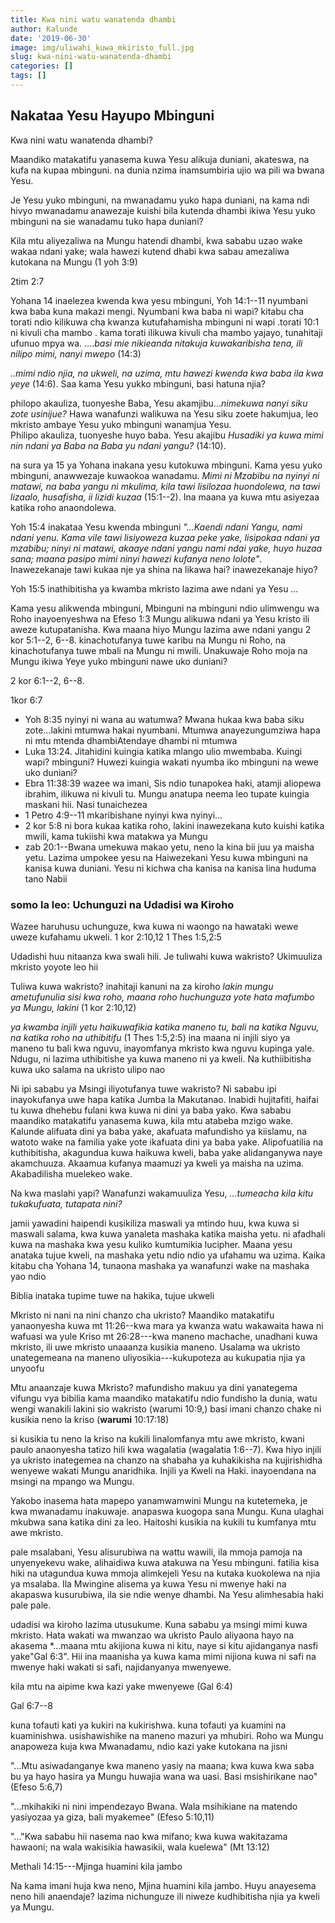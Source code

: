 ```yaml
---
title: Kwa nini watu wanatenda dhambi
author: Kalunde
date: '2019-06-30'
image: img/uliwahi_kuwa_mkiristo_full.jpg
slug: kwa-nini-watu-wanatenda-dhambi
categories: []
tags: []
---
```


## Nakataa Yesu Hayupo Mbinguni
Kwa nini  watu wanatenda dhambi?

Maandiko matakatifu yanasema kuwa Yesu alikuja duniani, akateswa, na kufa na kupaa mbinguni. na dunia nzima inamsumbiria ujio wa pili wa bwana Yesu. 

Je Yesu yuko mbinguni, na mwanadamu yuko hapa duniani, na kama ndi hivyo mwanadamu anawezaje kuishi bila kutenda dhambi ikiwa Yesu yuko mbinguni na sie wanadamu tuko hapa duniani?

Kila mtu aliyezaliwa na Mungu hatendi dhambi, kwa sababu uzao wake wakaa ndani yake; wala hawezi kutend dhabi kwa sabau amezaliwa kutokana na Mungu (1 yoh 3:9)

2tim 2:7

Yohana 14 inaelezea kwenda kwa yesu mbinguni, Yoh 14:1--11
nyumbani kwa baba kuna makazi mengi. Nyumbani kwa baba ni wapi? kitabu cha torati ndio kilikuwa cha kwanza kutufahamisha mbinguni ni wapi .torati 10:1 ni kivuli cha mambo . kama torati ilikuwa kivuli cha mambo yajayo, tunahitaji ufunuo mpya wa. ....*basi mie nikieanda nitakuja kuwakaribisha tena, ili nilipo mimi, nanyi mwepo* (14:3)

*..mimi ndio njia, na ukweli, na uzima, mtu hawezi kwenda kwa baba ila kwa yeye* (14:6). Saa kama Yesu yukko mbinguni, basi hatuna njia?

philopo akauliza, tuonyeshe Baba, Yesu akamjibu...*nimekuwa nanyi siku zote usinijue?* Hawa wanafunzi walikuwa na Yesu siku zoete hakumjua, leo mkristo ambaye Yesu yuko mbinguni wanamjua Yesu.  
Philipo akauliza, tuonyeshe huyo baba. Yesu akajibu *Husadiki ya kuwa mimi nin ndani ya Baba na Baba yu ndani yangu?* (14:10). 


na sura ya 15 ya Yohana inakana yesu kutokuwa mbinguni. Kama yesu yuko mbinguni, anawwezaje kuwaokoa wanadamu. 
*Mimi ni Mzabibu na nyinyi ni matawi, na baba yangu ni mkulima, kila tawi lisilozaa huondolewa, na tawi lizaalo, husafisha, ii lizidi kuzaa* (15:1--2). Ina maana ya kuwa mtu asiyezaa katika roho anaondolewa. 

Yoh 15:4 inakataa Yesu kwenda mbinguni *"...Kaendi ndani Yangu, nami ndani yenu. Kama vile tawi lisiyoweza kuzaa peke yake, lisipokaa ndani ya mzabibu; ninyi ni matawi, akaaye ndani yangu nami ndai yake, huyo huzaa sana; maana pasipo mimi ninyi hawezi kufanya neno lolote"*. Inawezekanaje tawi kukaa nje ya shina na likawa hai? inawezekanaje hiyo? 

Yoh 15:5 inathibitisha ya kwamba mkristo lazima awe ndani ya Yesu *...*

Kama yesu alikwenda mbinguni, Mbinguni na mbinguni ndio ulimwengu wa Roho inayoenyeshwa na Efeso 1:3
Mungu alikuwa ndani ya Yesu kristo ili aweze kutupatanisha. Kwa maana hiyo Mungu lazima awe ndani yangu
2 kor 5:1--2, 6--8. kinachotufanya tuwe karibu na Mungu ni Roho, na kinachotufanya tuwe mbali na Mungu ni mwili. Unakuwaje Roho moja na Mungu ikiwa Yeye yuko mbinguni nawe uko duniani? 

2 kor 6:1--2, 6--8.

1kor 6:7

+ Yoh 8:35 nyinyi ni wana au watumwa? Mwana hukaa kwa baba siku zote...lakini mtumwa hakai nyumbani. Mtumwa anayezungumziwa hapa ni mtu mtenda dhambiAtendaye dhambi ni mtumwa
+ Luka 13:24. Jitahidini kuingia katika mlango ulio mwembaba. Kuingi wapi? mbinguni? Huwezi kuingia wakati nyumba iko mbinguni na wewe uko duniani?
+ Ebra 11:38:39 wazee wa imani, Sis ndio tunapokea haki, atamji aliopewa ibrahim, ilikuwa ni kivuli tu. Mungu anatupa neema leo tupate kuingia maskani hii. Nasi tunaichezea
+ 1 Petro 4:9--11 mkaribishane nyinyi kwa nyinyi...
+ 2 kor 5:8 ni bora kukaa katika roho, lakini inawezekana kuto kuishi katika mwili, kama tukiishi kwa matakwa ya Mungu
+ zab 20:1--Bwana umekuwa makao yetu, neno la kina bii juu ya maisha yetu. Lazima umpokee yesu na 
Haiwezekani Yesu kuwa mbinguni na kanisa kuwa duniani. Yesu ni kichwa cha kanisa na kanisa lina huduma tano Nabii


### somo la leo: Uchunguzi na Udadisi wa Kiroho
Wazee haruhusu uchunguze, kwa kuwa ni waongo na hawataki wewe uweze kufahamu ukweli. 
1 kor 2:10,12
1 Thes 1:5,2:5

Udadishi huu nitaanza kwa swali hili. Je tuliwahi kuwa wakristo?
Ukimuuliza mkristo yoyote leo hii

Tuliwa kuwa wakristo? inahitaji kanuni na za kiroho
*lakin mungu ametufunulia sisi kwa roho, maana roho huchunguza yote hata mafumbo ya Mungu, lakini* (1 kor 2:10,12)

*ya kwamba injili yetu haikuwafikia katika maneno tu, bali na katika Nguvu, na katika roho na uthibitifu* (1 Thes 1:5,2:5) ina maana ni injili siyo ya maneno tu bali kwa nguvu, inayomfanya mkristo kwa nguvu kupinga yale. Ndugu, ni lazima uthibitishe ya kuwa maneno ni ya kweli. Na kuthiibitisha kuwa uko salama na ukristo ulipo nao

Ni ipi sababu ya Msingi iliyotufanya tuwe wakristo?
Ni sababu ipi inayokufanya uwe hapa katika Jumba la Makutanao. Inabidi hujitafiti, haifai tu kuwa dhehebu fulani kwa kuwa ni dini ya baba yako. Kwa sababu maandiko matakatifu yanasema kuwa, kila mtu atabeba mzigo wake. Kalunde alifuata dini ya baba yake, akafuata mafundisho ya kiislamu, na watoto wake na familia yake yote ikafuata dini ya baba yake. Alipofuatilia na kuthibitisha, akagundua kuwa haikuwa kweli, baba yake alidanganywa naye akamchuuza. Akaamua kufanya maamuzi ya kweli ya maisha na uzima. Akabadilisha muelekeo wake. 

Na kwa maslahi yapi?
Wanafunzi wakamuuliza Yesu, *...tumeacha kila kitu tukakufuata, tutapata nini?*

jamii yawadini haipendi kusikiliza maswali ya mtindo huu, kwa kuwa si maswali salama, kwa kuwa yanaleta mashaka katika maisha yetu. ni afadhali kuwa na mashaka kwa yesu kuliko kumtumikia lucipher. Maana yesu anataka tujue kweli, na mashaka yetu ndio ndio ya ufahamu wa uzima. Kaika kitabu cha Yohana 14, tunaona mashaka ya wanafunzi wake na mashaka yao ndio 

Biblia inataka tupime tuwe na hakika, tujue ukweli

Mkristo ni nani na nini chanzo cha ukristo?
Maandiko matakatifu yanaonyesha kuwa
mt 11:26--kwa mara ya kwanza watu wakawaita hawa ni wafuasi wa yule Kriso
mt 26:28---kwa maneno machache, unadhani kuwa mkristo, ili uwe mkristo unaaanza kusikia maneno. Usalama wa ukristo unategemeana na maneno uliyosikia---kukupoteza au kukupatia njia ya unyoofu

Mtu anaanzaje kuwa Mkristo?
mafundisho makuu ya dini yanategema vifungu vya bibilia kama maandiko matakatifu
ndio fundisho la dunia, watu wengi wanakili lakini sio wakristo (warumi 10:9,)
basi imani chanzo chake ni kusikia neno la kriso (**warumi** 10:17:18)

si kusikia tu neno la kriso na kukili linalomfanya mtu awe mkristo, kwani paulo anaonyesha tatizo hili kwa wagalatia (wagalatia 1:6--7). Kwa hiyo injili ya ukristo inategemea na chanzo na shabaha ya kuhakikisha na kujirishidha wenyewe wakati Mungu anaridhika. Injili ya Kweli na Haki. inayoendana na msingi na mpango wa Mungu. 

Yakobo inasema hata mapepo yanamwamwini Mungu na kutetemeka, je kwa mwanadamu inakuwaje. anapaswa kuogopa sana Mungu. Kuna ulaghai mkubwa sana katika dini za leo. Haitoshi kusikia na kukili tu kumfanya mtu awe mkristo. 

pale msalabani, Yesu alisurubiwa na wattu wawili, ila mmoja pamoja na unyenyekevu wake, alihaidiwa kuwa atakuwa na Yesu mbinguni. fatilia kisa hiki na utagundua kuwa mmoja alimkejeli Yesu na kutaka kuokolewa na njia ya msalaba. Ila Mwingine alisema ya kuwa Yesu ni mwenye haki na akapaswa kusurubiwa, ila sie ndie wenye dhambi. Na Yesu alimhesabia haki pale pale. 

udadisi wa kiroho lazima utusukume. Kuna sababu ya msingi mimi kuwa mkristo. Hata wakati wa mwanzao wa ukristo Paulo aliyaona hayo na akasema *...maana mtu akijiona kuwa ni kitu, naye si kitu ajidanganya nasfi yake"Gal 6:3". Hii ina maanisha ya kuwa kama mimi nijiona kuwa ni safi na mwenye haki wakati si safi, najidanyanya mwenyewe.

kila mtu na aipime kwa kazi yake mwenyewe (Gal 6:4)

Gal 6:7--8

kuna tofauti kati ya kukiri na kukirishwa. kuna tofauti ya kuamini na kuaminishwa. usishawishike na maneno mazuri ya mhubiri. Roho wa Mungu anapoweza kuja kwa Mwanadamu, ndio kazi yake kutokana na jisni

"...Mtu asiwadanganye  kwa maneno yasiy na maana; kwa kuwa kwa saba bu ya hayo hasira ya Mungu huwajia wana wa uasi. Basi msishirikane nao" (Efeso 5:6,7)

"...mkihakiki ni nini impendezayo Bwana. Wala msihikiane na matendo yasiyozaa ya giza, bali myakemee" (Efeso 5:10,11)


"..."Kwa sababu hii nasema nao kwa mifano; kwa kuwa wakitazama hawaoni; na wala wakisikia hawasikii, wala kuelewa" (Mt 13:12)

Methali 14:15---Mjinga huamini kila jambo

Na kama imani huja kwa neno, Mjina huamini kila jambo. Huyu anayesema neno hili anaendaje? lazima nichunguze ili niweze kudhibitisha njia ya kweli ya Mungu. 




